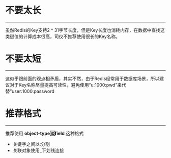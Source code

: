 # 不要太长

---

虽然Redis的Key支持2 ^ 31字节长度，但是Key长度也消耗内存，在数据中查找这类键值的计算成本很高，司仪不推荐使用很长的Key名称。

# 不要太短

---

这似乎跟前面的观点相矛盾，其实不然，由于Redis经常用于数据库场景，所以建议对于Key名称尽量提高可读性，避免使用“u:1000:pwd”来代替”user:1000:password

# 推荐格式

---

推荐使用 **object-type:id:field** 这种格式

* 关键字之间以:分割
* 关联对象使用\_下划线连接



